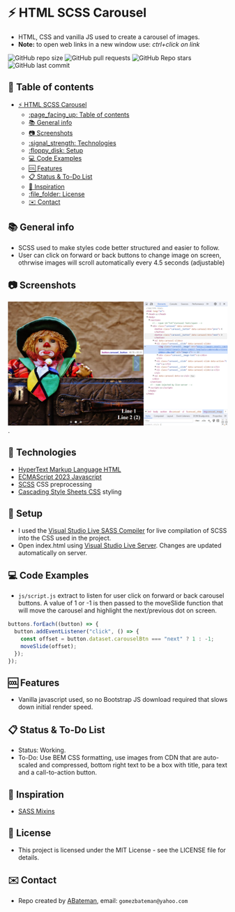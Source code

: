 # :zap: HTML SCSS Carousel

* HTML, CSS and vanilla JS used to create a carousel of images.
* **Note:** to open web links in a new window use: _ctrl+click on link_

![GitHub repo size](https://img.shields.io/github/repo-size/AndrewJBateman/html-scss-carousel?style=plastic)
![GitHub pull requests](https://img.shields.io/github/issues-pr/AndrewJBateman/html-scss-carousel?style=plastic)
![GitHub Repo stars](https://img.shields.io/github/stars/AndrewJBateman/html-scss-carousel?style=plastic)
![GitHub last commit](https://img.shields.io/github/last-commit/AndrewJBateman/html-scss-carousel?style=plastic)

## :page_facing_up: Table of contents

* [:zap: HTML SCSS Carousel](#zap-html-scss-carousel)
  * [:page\_facing\_up: Table of contents](#page_facing_up-table-of-contents)
  * [:books: General info](#books-general-info)
  * [:camera: Screenshots](#camera-screenshots)
  * [:signal\_strength: Technologies](#signal_strength-technologies)
  * [:floppy\_disk: Setup](#floppy_disk-setup)
  * [:computer: Code Examples](#computer-code-examples)
  * [:cool: Features](#cool-features)
  * [:clipboard: Status \& To-Do List](#clipboard-status--to-do-list)
  * [:clap: Inspiration](#clap-inspiration)
  * [:file\_folder: License](#file_folder-license)
  * [:envelope: Contact](#envelope-contact)

## :books: General info

* SCSS used to make styles code better structured and easier to follow.
* User can click on forward or back buttons to change image on screen, othrwise images will scroll automatically every 4.5 seconds (adjustable)

## :camera: Screenshots

![Example screenshot](./imgs/home.png).

## :signal_strength: Technologies

* [HyperText Markup Language HTML](https://developer.mozilla.org/en-US/docs/Glossary/HTML)
* [ECMAScript 2023 Javascript](https://developer.mozilla.org/en-US/docs/Web/JavaScript)
* [SCSS](https://sass-lang.com/) CSS preprocessing
* [Cascading Style Sheets CSS](https://developer.mozilla.org/en-US/docs/Web/CSS) styling

## :floppy_disk: Setup

* I used the [Visual Studio Live SASS Compiler](https://marketplace.visualstudio.com/items?itemName=glenn2223.live-sass) for live compilation of SCSS into the CSS used in the project.
* Open index.html using [Visual Studio Live Server](https://marketplace.visualstudio.com/items?itemName=ritwickdey.LiveServer). Changes are updated automatically on server.

## :computer: Code Examples

* `js/script.js` extract to listen for user click on forward or back carousel buttons. A value of 1 or -1 is then passed to the moveSlide function that will move the carousel and highlight the next/previous dot on screen.

```javascript
buttons.forEach((button) => {
  button.addEventListener("click", () => {
    const offset = button.dataset.carouselBtn === "next" ? 1 : -1;
    moveSlide(offset);
  });
});
```

## :cool: Features

* Vanilla javascript used, so no Bootstrap JS download required that slows down initial render speed.

## :clipboard: Status & To-Do List

* Status: Working.
* To-Do: Use BEM CSS formatting, use images from CDN that are auto-scaled and compressed, bottom right text to be a box with title, para text and a call-to-action button.

## :clap: Inspiration

* [SASS Mixins](https://sass-lang.com/guide/#mixins)

## :file_folder: License

* This project is licensed under the MIT License - see the LICENSE file for details.

## :envelope: Contact

* Repo created by [ABateman](https://github.com/AndrewJBateman), email: `gomezbateman@yahoo.com`

